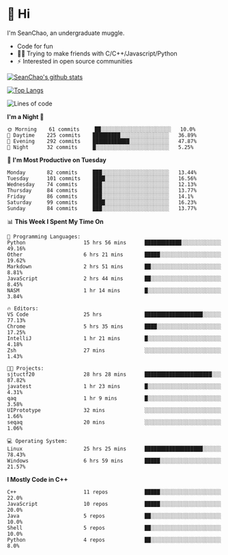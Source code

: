 # 👋 Hi
I'm SeanChao, an undergraduate muggle.

- Code for fun
- 👨‍💻 Trying to make friends with C/C++/Javascript/Python
- ⚡ Interested in open source communities

[![SeanChao's github stats](https://i-github-readme-stats.vercel.app/api?username=seanchao&show_icons=true)](https://github.com/anuraghazra/github-readme-stats)

[![Top Langs](https://i-github-readme-stats.vercel.app/api/top-langs/?username=seanchao&layout=compact)](https://github.com/anuraghazra/github-readme-stats)

<!--START_SECTION:waka-->
![Lines of code](https://img.shields.io/badge/From%20Hello%20World%20I%27ve%20Written-1.9%20million%20lines%20of%20code-blue)

**I'm a Night 🦉** 

```text
🌞 Morning    61 commits     ██░░░░░░░░░░░░░░░░░░░░░░░   10.0% 
🌆 Daytime    225 commits    █████████░░░░░░░░░░░░░░░░   36.89% 
🌃 Evening    292 commits    ████████████░░░░░░░░░░░░░   47.87% 
🌙 Night      32 commits     █░░░░░░░░░░░░░░░░░░░░░░░░   5.25%

```
📅 **I'm Most Productive on Tuesday** 

```text
Monday       82 commits     ███░░░░░░░░░░░░░░░░░░░░░░   13.44% 
Tuesday      101 commits    ████░░░░░░░░░░░░░░░░░░░░░   16.56% 
Wednesday    74 commits     ███░░░░░░░░░░░░░░░░░░░░░░   12.13% 
Thursday     84 commits     ███░░░░░░░░░░░░░░░░░░░░░░   13.77% 
Friday       86 commits     ███░░░░░░░░░░░░░░░░░░░░░░   14.1% 
Saturday     99 commits     ████░░░░░░░░░░░░░░░░░░░░░   16.23% 
Sunday       84 commits     ███░░░░░░░░░░░░░░░░░░░░░░   13.77%

```


📊 **This Week I Spent My Time On** 

```text
💬 Programming Languages: 
Python                   15 hrs 56 mins      ████████████░░░░░░░░░░░░░   49.16% 
Other                    6 hrs 21 mins       █████░░░░░░░░░░░░░░░░░░░░   19.62% 
Markdown                 2 hrs 51 mins       ██░░░░░░░░░░░░░░░░░░░░░░░   8.81% 
JavaScript               2 hrs 44 mins       ██░░░░░░░░░░░░░░░░░░░░░░░   8.45% 
NASM                     1 hr 14 mins        █░░░░░░░░░░░░░░░░░░░░░░░░   3.84%

🔥 Editors: 
VS Code                  25 hrs              ███████████████████░░░░░░   77.13% 
Chrome                   5 hrs 35 mins       ████░░░░░░░░░░░░░░░░░░░░░   17.25% 
IntelliJ                 1 hr 21 mins        █░░░░░░░░░░░░░░░░░░░░░░░░   4.18% 
Zsh                      27 mins             ░░░░░░░░░░░░░░░░░░░░░░░░░   1.43%

🐱‍💻 Projects: 
sjtuctf20                28 hrs 28 mins      ██████████████████████░░░   87.82% 
javatest                 1 hr 23 mins        █░░░░░░░░░░░░░░░░░░░░░░░░   4.31% 
qaq                      1 hr 9 mins         █░░░░░░░░░░░░░░░░░░░░░░░░   3.58% 
UIPrototype              32 mins             ░░░░░░░░░░░░░░░░░░░░░░░░░   1.66% 
seqaq                    20 mins             ░░░░░░░░░░░░░░░░░░░░░░░░░   1.06%

💻 Operating System: 
Linux                    25 hrs 25 mins      ███████████████████░░░░░░   78.43% 
Windows                  6 hrs 59 mins       █████░░░░░░░░░░░░░░░░░░░░   21.57%

```

**I Mostly Code in C++** 

```text
C++                      11 repos            █████░░░░░░░░░░░░░░░░░░░░   22.0% 
JavaScript               10 repos            █████░░░░░░░░░░░░░░░░░░░░   20.0% 
Java                     5 repos             ██░░░░░░░░░░░░░░░░░░░░░░░   10.0% 
Shell                    5 repos             ██░░░░░░░░░░░░░░░░░░░░░░░   10.0% 
Python                   4 repos             ██░░░░░░░░░░░░░░░░░░░░░░░   8.0%

```



<!--END_SECTION:waka-->
